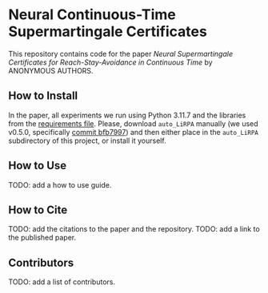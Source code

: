 # Neural Continuous-Time Supermartingale Certificates

This repository contains code for the paper _Neural Supermartingale Certificates for Reach-Stay-Avoidance in Continuous Time_ by ANONYMOUS AUTHORS.

## How to Install

In the paper, all experiments we run using Python 3.11.7 and the libraries from
the [requirements file](requirements.txt).
Please, download `auto_LiRPA` manually (we used v0.5.0, specifically
[commit bfb7997](https://github.com/Verified-Intelligence/auto_LiRPA/tree/bfb7997))
and then either place in the `auto_LiRPA` subdirectory of this project, or
install it yourself.

## How to Use

TODO: add a how to use guide.

## How to Cite

TODO: add the citations to the paper and the repository.
TODO: add a link to the published paper.

## Contributors

TODO: add a list of contributors.
